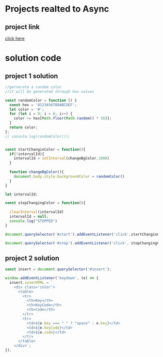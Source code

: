 # Projects realted to Async

## project link
[click here](https://stackblitz.com/edit/dom-project-chaiaurcode?file=1-colorChanger%2Findex.html)

# solution code 

## project 1 solution

```javascript
//gernerate a random color
//it will be generated through hex values

const randomColor = function () {
  const hex = '0123456789ABCDEF';
  let color = '#';
  for (let i = 0; i < 6; i++) {
    color += hex[Math.floor(Math.random() * 16)];
  }
  return color;
};
// console.log(randomColor());


const startChanginColor = function(){
  if(!intervalId){
    intervalId = setInterval(changeBgColor,1000)
  }
  
  function changeBgColor(){
    document.body.style.backgroundColor = randomColor()
  }
}

let intervalId;

const stopChangingColor = function(){
  
  clearInterval(intervalId)
  intervalId = null;
  console.log("STOPPED")
}

document.querySelector('#start').addEventListener('click',startChanginColor)

document.querySelector('#stop').addEventListener('click', stopChangingColor)

```

## project 2 solution

```javascript
const insert = document.querySelector('#insert');

window.addEventListener('keydown', (e) => {
  insert.innerHTML = `
    <div class='color'>
      <table>
        <tr>
          <th>Key</th>
          <th>KeyCode</th>
          <th>Code</th>
        </tr>
        <tr>
          <td>${e.key === " " ? "space" : e.key}</td>
          <td>${e.keyCode}</td>
          <td>${e.code}</td>
        </tr>
      </table>
    </div>`;
});

```